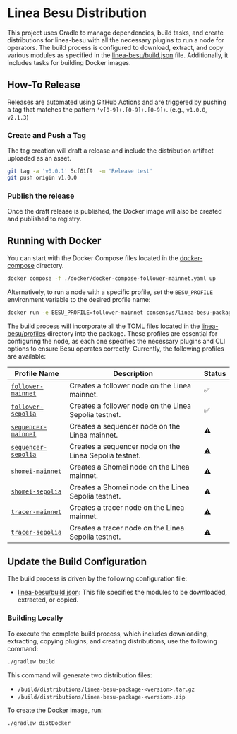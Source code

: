 # Linea Besu Distribution

This project uses Gradle to manage dependencies, build tasks, and create distributions for linea-besu with 
all the necessary plugins to run a node for operators. The build process is configured to download, extract, 
and copy various modules as specified in the [linea-besu/build.json](https://github.com/Consensys/linea-besu-package/tree/main/linea-besu/build.json) 
file. Additionally, it includes tasks for building Docker images.

## How-To Release

Releases are automated using GitHub Actions and are triggered by pushing a tag that matches the
pattern `'v[0-9]+.[0-9]+.[0-9]+`. (e.g., `v1.0.0`, `v2.1.3`)


### Create and Push a Tag

   The tag creation will draft a release and include the distribution artifact uploaded as an asset.
   ```sh
   git tag -a 'v0.0.1' 5cf01f9  -m 'Release test'
   git push origin v1.0.0
   ```

### Publish the release

   Once the draft release is published, the Docker image will also be created and published to registry.

## Running with Docker

You can start with the Docker Compose files located in the [docker-compose](https://github.com/Consensys/linea-besu-package/tree/main/docker) directory.

```sh
docker compose -f ./docker/docker-compose-follower-mainnet.yaml up
```
Alternatively, to run a node with a specific profile, set the `BESU_PROFILE` environment variable to the desired profile name:

```sh
docker run -e BESU_PROFILE=follower-mainnet consensys/linea-besu-package:latest
```


The build process will incorporate all the TOML files located in the
[linea-besu/profiles](https://github.com/Consensys/linea-besu-package/tree/main/linea-besu/profiles) 
directory into the package. These profiles are essential for configuring the node, as each one specifies the necessary 
plugins and CLI options to ensure Besu operates correctly.  Currently, the following profiles are available:

| Profile Name         | Description                                | Status                |
|----------------------|--------------------------------------------|-----------------------|
| [`follower-mainnet`](https://github.com/Consensys/linea-besu-package/blob/main/linea-besu/profiles/follower-mainnet.toml)   | Creates a follower node on the Linea mainnet.   | ✅                   |
| [`follower-sepolia`](https://github.com/Consensys/linea-besu-package/blob/main/linea-besu/profiles/follower-sepolia.toml)   | Creates a follower node on the Linea Sepolia testnet. | ✅                   |
| [`sequencer-mainnet`](https://github.com/Consensys/linea-besu-package/blob/main/linea-besu/profiles/sequencer-mainnet.toml)  | Creates a sequencer node on the Linea mainnet.  | ⚠️                    |
| [`sequencer-sepolia`](https://github.com/Consensys/linea-besu-package/blob/main/linea-besu/profiles/sequencer-sepolia.toml)  | Creates a sequencer node on the Linea Sepolia testnet. | ⚠️                    |
| [`shomei-mainnet`](https://github.com/Consensys/linea-besu-package/blob/main/linea-besu/profiles/shomei-mainnet.toml)     | Creates a Shomei node on the Linea mainnet.     | ⚠️                    |
| [`shomei-sepolia`](https://github.com/Consensys/linea-besu-package/blob/main/linea-besu/profiles/shomei-sepolia.toml)     | Creates a Shomei node on the Linea Sepolia testnet. | ⚠️                    |
| [`tracer-mainnet`](https://github.com/Consensys/linea-besu-package/blob/main/linea-besu/profiles/tracer-mainnet.toml)     | Creates a tracer node on the Linea mainnet.     | ⚠️                    |
| [`tracer-sepolia`](https://github.com/Consensys/linea-besu-package/blob/main/linea-besu/profiles/tracer-sepolia.toml)     | Creates a tracer node on the Linea Sepolia testnet. | ⚠️                    |

## Update the Build Configuration

The build process is driven by the following configuration file:

- [linea-besu/build.json](https://github.com/Consensys/linea-besu-package/tree/main/linea-besu/build.json): This file specifies the modules to be downloaded, extracted, or copied.

### Building Locally

To execute the complete build process, which includes downloading, extracting, copying plugins, and creating 
distributions, use the following command:

```sh
./gradlew build
```

This command will generate two distribution files:

- `/build/distributions/linea-besu-package-<version>.tar.gz`
- `/build/distributions/linea-besu-package-<version>.zip`

To create the Docker image, run:

```sh
./gradlew distDocker
```
